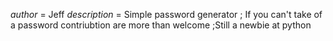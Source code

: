_author_ = Jeff
_description_ = Simple password generator ; If you can't take of a password
contriubtion are more than welcome ;Still a newbie at python 

